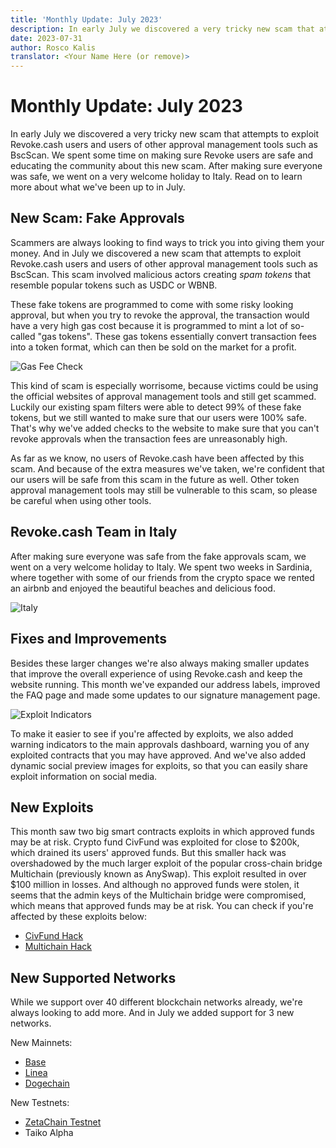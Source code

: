 ```yaml
---
title: 'Monthly Update: July 2023'
description: In early July we discovered a very tricky new scam that attempts to exploit Revoke.cash users and users of other approval management tools such as BscScan. We made sure Revoke users are safe and educated the community about this new scam.
date: 2023-07-31
author: Rosco Kalis
translator: <Your Name Here (or remove)>
---
```


# Monthly Update: July 2023

In early July we discovered a very tricky new scam that attempts to exploit Revoke.cash users and users of other approval management tools such as BscScan. We spent some time on making sure Revoke users are safe and educating the community about this new scam. After making sure everyone was safe, we went on a very welcome holiday to Italy. Read on to learn more about what we've been up to in July.

## New Scam: Fake Approvals

Scammers are always looking to find ways to trick you into giving them your money. And in July we discovered a new scam that attempts to exploit Revoke.cash users and users of other approval management tools such as BscScan. This scam involved malicious actors creating _spam tokens_ that resemble popular tokens such as USDC or WBNB.

These fake tokens are programmed to come with some risky looking approval, but when you try to revoke the approval, the transaction would have a very high gas cost because it is programmed to mint a lot of so-called "gas tokens". These gas tokens essentially convert transaction fees into a token format, which can then be sold on the market for a profit.

![Gas Fee Check](/assets/images/blog/2023/monthly-update-july/gas-fee-check.png)

This kind of scam is especially worrisome, because victims could be using the official websites of approval management tools and still get scammed. Luckily our existing spam filters were able to detect 99% of these fake tokens, but we still wanted to make sure that our users were 100% safe. That's why we've added checks to the website to make sure that you can't revoke approvals when the transaction fees are unreasonably high.

As far as we know, no users of Revoke.cash have been affected by this scam. And because of the extra measures we've taken, we're confident that our users will be safe from this scam in the future as well. Other token approval management tools may still be vulnerable to this scam, so please be careful when using other tools.

## Revoke.cash Team in Italy

After making sure everyone was safe from the fake approvals scam, we went on a very welcome holiday to Italy. We spent two weeks in Sardinia, where together with some of our friends from the crypto space we rented an airbnb and enjoyed the beautiful beaches and delicious food.

![Italy](/assets/images/blog/2023/monthly-update-july/italy.jpg)

## Fixes and Improvements

Besides these larger changes we're also always making smaller updates that improve the overall experience of using Revoke.cash and keep the website running. This month we've expanded our address labels, improved the FAQ page and made some updates to our signature management page.

![Exploit Indicators](/assets/images/blog/2023/monthly-update-july/exploit-indicators.jpg)

To make it easier to see if you're affected by exploits, we also added warning indicators to the main approvals dashboard, warning you of any exploited contracts that you may have approved. And we've also added dynamic social preview images for exploits, so that you can easily share exploit information on social media.

## New Exploits

This month saw two big smart contracts exploits in which approved funds may be at risk. Crypto fund CivFund was exploited for close to $200k, which drained its users' approved funds. But this smaller hack was overshadowed by the much larger exploit of the popular cross-chain bridge Multichain (previously known as AnySwap). This exploit resulted in over $100 million in losses. And although no approved funds were stolen, it seems that the admin keys of the Multichain bridge were compromised, which means that approved funds may be at risk. You can check if you're affected by these exploits below:

- [CivFund Hack](/exploits/civfund)
- [Multichain Hack](/exploits/multichain-2023)

## New Supported Networks

While we support over 40 different blockchain networks already, we're always looking to add more. And in July we added support for 3 new networks.

New Mainnets:

- [Base](/token-approval-checker/base)
- [Linea](/token-approval-checker/linea)
- [Dogechain](/token-approval-checker/dogechain)

New Testnets:

- [ZetaChain Testnet](/token-approval-checker/zetachain-testnet)
- Taiko Alpha
